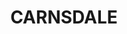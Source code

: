 ---
lastmod: '2025-04-06T06:05:20+00:00'
latitude: -35.699906
layout: suburb
longitude: 147.07831
postcode: '2660'
state: NSW
title: CARNSDALE
url: /nsw/carnsdale/
---